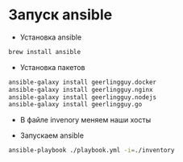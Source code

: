 # Запуск ansible

* Установка ansible

```sh
brew install ansible
```

* Установка пакетов

```sh
ansible-galaxy install geerlingguy.docker
ansible-galaxy install geerlingguy.nginx
ansible-galaxy install geerlingguy.nodejs
ansible-galaxy install geerlingguy.go
```

* В файле invenory меняем наши хосты

* Запускаем ansible

```sh
ansible-playbook ./playbook.yml -i=./inventory
```
